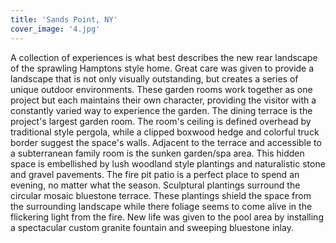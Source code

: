 ```yaml
---
title: 'Sands Point, NY'
cover_image: '4.jpg'
---
```


A collection of experiences is what best describes the new rear landscape of the sprawling Hamptons style home. Great care was given to provide a landscape that is not only visually outstanding, but creates a series of unique outdoor environments. These garden rooms work together as one project but each maintains their own character, providing the visitor with a constantly varied way to experience the garden. The dining terrace is the project's largest garden room. The room's ceiling is defined overhead by traditional style pergola, while a clipped boxwood hedge and colorful truck border suggest the space's walls. Adjacent to the terrace and accessible to a subterranean family room is the sunken garden/spa area. This hidden space is embellished by lush woodland style plantings and naturalistic stone and gravel pavements. The fire pit patio is a perfect place to spend an evening, no matter what the season. Sculptural plantings surround the circular mosaic bluestone terrace. These plantings shield the space from the surrounding landscape while there foliage seems to come alive in the flickering light from the fire. New life was given to the pool area by installing a spectacular custom granite fountain and sweeping bluestone inlay.
